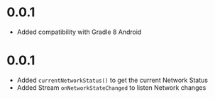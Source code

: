 # 0.0.1

* Added compatibility with Gradle 8 Android

# 0.0.1

* Added `currentNetworkStatus()` to get the current Network Status
* Added Stream `onNetworkStateChanged` to listen Network changes
